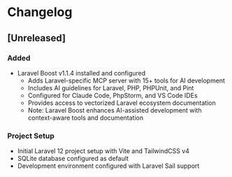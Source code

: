 # Changelog

## [Unreleased]

### Added
- Laravel Boost v1.1.4 installed and configured
  - Adds Laravel-specific MCP server with 15+ tools for AI development
  - Includes AI guidelines for Laravel, PHP, PHPUnit, and Pint
  - Configured for Claude Code, PhpStorm, and VS Code IDEs
  - Provides access to vectorized Laravel ecosystem documentation
  - Note: Laravel Boost enhances AI-assisted development with context-aware tools and documentation

### Project Setup
- Initial Laravel 12 project setup with Vite and TailwindCSS v4
- SQLite database configured as default
- Development environment configured with Laravel Sail support